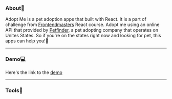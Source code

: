 ### About📝
Adopt Me is a pet adoption apps that built with React. It is a part of challenge from [Frontendmasters][1] React course. Adopt me using an online API that provided by [Petfinder][2], a pet adopting company that operates on Unites States. So if you're on the states right now and looking for pet, this apps can help you!💯

<hr/>

### Demo💻
Here's the link to the [demo][3]

<hr/>

### Tools🔨


[1]: https://frontendmasters.com
[2]: https://petfinder.com
[3]: https://aliefdany.github.io/adopt-me
